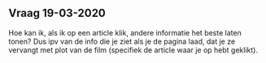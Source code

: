 ## Vraag 19-03-2020
Hoe kan ik, als ik op een article klik, andere informatie het beste laten tonen?
Dus ipv van de info die je ziet als je de pagina laad, dat je ze vervangt met plot van de film (specifiek de article waar je op hebt geklikt).
